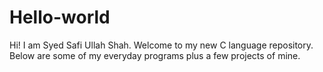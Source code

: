 # Hello-world
Hi! I am Syed Safi Ullah Shah. Welcome to my new C language repository.
Below are some of my everyday programs plus a few projects of mine. 
